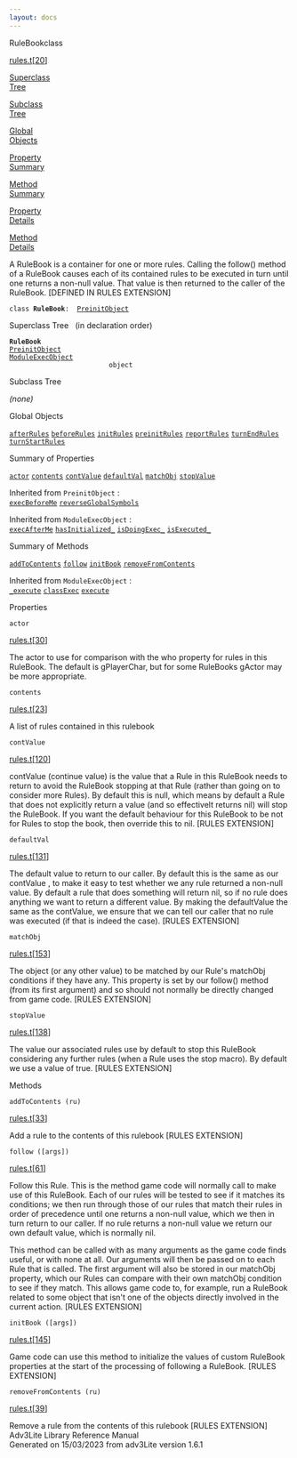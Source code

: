 ```yaml
---
layout: docs
---
```

<span class="title">RuleBook</span><span class="type">class</span>

[rules.t](../file/rules.t.html)\[[20](../source/rules.t.html#20)\]

[Superclass  
Tree](#_SuperClassTree_)

[Subclass  
Tree](#_SubClassTree_)

[Global  
Objects](#_ObjectSummary_)

[Property  
Summary](#_PropSummary_)

[Method  
Summary](#_MethodSummary_)

[Property  
Details](#_Properties_)

[Method  
Details](#_Methods_)



A RuleBook is a container for one or more rules. Calling the follow()
method of a RuleBook causes each of its contained rules to be executed
in turn until one returns a non-null value. That value is then returned
to the caller of the RuleBook. \[DEFINED IN RULES EXTENSION\]

`class `**`RuleBook`**` :   `[`PreinitObject`](../object/PreinitObject.html)



<span id="_SuperClassTree_"></span>



<span class="hdln">Superclass Tree</span>   (in declaration order)



**`RuleBook`**  
[`PreinitObject`](../object/PreinitObject.html)  
[`ModuleExecObject`](../object/ModuleExecObject.html)  
`                         object`  
<span id="_SubClassTree_"></span>



<span class="hdln">Subclass Tree</span>  



*(none)* <span id="_ObjectSummary_"></span>



<span class="hdln">Global Objects</span>  



[`afterRules`](../object/afterRules.html) [`beforeRules`](../object/beforeRules.html) [`initRules`](../object/initRules.html) [`preinitRules`](../object/preinitRules.html) [`reportRules`](../object/reportRules.html) [`turnEndRules`](../object/turnEndRules.html) [`turnStartRules`](../object/turnStartRules.html)
<span id="_PropSummary_"></span>



<span class="hdln">Summary of Properties</span>  



[`actor`](#actor) [`contents`](#contents) [`contValue`](#contValue) [`defaultVal`](#defaultVal) [`matchObj`](#matchObj) [`stopValue`](#stopValue)

Inherited from `PreinitObject` :  
[`execBeforeMe`](../object/PreinitObject.html#execBeforeMe) [`reverseGlobalSymbols`](../object/PreinitObject.html#reverseGlobalSymbols)

Inherited from `ModuleExecObject` :  
[`execAfterMe`](../object/ModuleExecObject.html#execAfterMe) [`hasInitialized_`](../object/ModuleExecObject.html#hasInitialized_) [`isDoingExec_`](../object/ModuleExecObject.html#isDoingExec_) [`isExecuted_`](../object/ModuleExecObject.html#isExecuted_)

<span id="_MethodSummary_"></span>



<span class="hdln">Summary of Methods</span>  



[`addToContents`](#addToContents) [`follow`](#follow) [`initBook`](#initBook) [`removeFromContents`](#removeFromContents)



Inherited from `ModuleExecObject` :  
[`_execute`](../object/ModuleExecObject.html#_execute) [`classExec`](../object/ModuleExecObject.html#classExec) [`execute`](../object/ModuleExecObject.html#execute)

<span id="_Properties_"></span>



<span class="hdln">Properties</span>  



<span id="actor"></span>

`actor`

[rules.t](../file/rules.t.html)\[[30](../source/rules.t.html#30)\]



The actor to use for comparison with the who property for rules in this
RuleBook. The default is gPlayerChar, but for some RuleBooks gActor may
be more appropriate.



<span id="contents"></span>

`contents`

[rules.t](../file/rules.t.html)\[[23](../source/rules.t.html#23)\]



A list of rules contained in this rulebook



<span id="contValue"></span>

`contValue`

[rules.t](../file/rules.t.html)\[[120](../source/rules.t.html#120)\]



contValue (continue value) is the value that a Rule in this RuleBook
needs to return to avoid the RuleBook stopping at that Rule (rather than
going on to consider more Rules). By default this is null, which means
by default a Rule that does not explicitly return a value (and so
effectivelt returns nil) will stop the RuleBook. If you want the default
behaviour for this RuleBook to be not for Rules to stop the book, then
override this to nil. \[RULES EXTENSION\]



<span id="defaultVal"></span>

`defaultVal`

[rules.t](../file/rules.t.html)\[[131](../source/rules.t.html#131)\]



The default value to return to our caller. By default this is the same
as our contValue , to make it easy to test whether we any rule returned
a non-null value. By default a rule that does something will return nil,
so if no rule does anything we want to return a different value. By
making the defaultValue the same as the contValue, we ensure that we can
tell our caller that no rule was executed (if that is indeed the case).
\[RULES EXTENSION\]



<span id="matchObj"></span>

`matchObj`

[rules.t](../file/rules.t.html)\[[153](../source/rules.t.html#153)\]



The object (or any other value) to be matched by our Rule's matchObj
conditions if they have any. This property is set by our follow() method
(from its first argument) and so should not normally be directly changed
from game code. \[RULES EXTENSION\]



<span id="stopValue"></span>

`stopValue`

[rules.t](../file/rules.t.html)\[[138](../source/rules.t.html#138)\]



The value our associated rules use by default to stop this RuleBook
considering any further rules (when a Rule uses the stop macro). By
default we use a value of true. \[RULES EXTENSION\]



<span id="_Methods_"></span>



<span class="hdln">Methods</span>  



<span id="addToContents"></span>

`addToContents (ru)`

[rules.t](../file/rules.t.html)\[[33](../source/rules.t.html#33)\]



Add a rule to the contents of this rulebook \[RULES EXTENSION\]



<span id="follow"></span>

`follow ([args])`

[rules.t](../file/rules.t.html)\[[61](../source/rules.t.html#61)\]



Follow this Rule. This is the method game code will normally call to
make use of this RuleBook. Each of our rules will be tested to see if it
matches its conditions; we then run through those of our rules that
match their rules in order of precedence until one returns a non-null
value, which we then in turn return to our caller. If no rule returns a
non-null value we return our own default value, which is normally nil.

This method can be called with as many arguments as the game code finds
useful, or with none at all. Our arguments will then be passed on to
each Rule that is called. The first argument will also be stored in our
matchObj property, which our Rules can compare with their own matchObj
condition to see if they match. This allows game code to, for example,
run a RuleBook related to some object that isn't one of the objects
directly involved in the current action. \[RULES EXTENSION\]



<span id="initBook"></span>

`initBook ([args])`

[rules.t](../file/rules.t.html)\[[145](../source/rules.t.html#145)\]



Game code can use this method to initialize the values of custom
RuleBook properties at the start of the processing of following a
RuleBook. \[RULES EXTENSION\]



<span id="removeFromContents"></span>

`removeFromContents (ru)`

[rules.t](../file/rules.t.html)\[[39](../source/rules.t.html#39)\]



Remove a rule from the contents of this rulebook \[RULES EXTENSION\]
Adv3Lite Library Reference Manual  
Generated on 15/03/2023 from adv3Lite version 1.6.1


